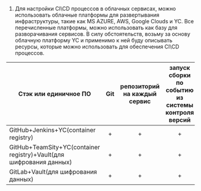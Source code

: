1. Для настройки CI\CD процессов в облачных сервисах, можно использовать облачные платформы для развертывания инфраструктуры, такие как MS AZURE, AWS, Google Clouds и YC. Все перечисленные платформы, можно использовать как базу для разворачивания сервисов. В силу обстоятельств, возьму за основу облачную платформу YC и применимо к ней буду описывать ресурсы, которые можно использовать для обеспечения CI\CD процессов.

| Стэк или единичное ПО | Git | репозиторий на каждый сервис | запуск сборки по событию из системы контроля версий | запуск сборки по кнопке с указанием параметров | возможность привязать настройки к каждой сборке | возможность создания шаблонов для различных конфигураций сборок | возможность безопасного хранения секретных данных (пароли, ключи доступа) | несколько конфигураций для сборки из одного репозитория | кастомные шаги при сборке | собственные докер-образы для сборки проектов | возможность развернуть агентов сборки на собственных серверах | возможность параллельного запуска нескольких сборок | возможность параллельного запуска тестов |
|-------------------------------------------------------------------|:-:|:-:|:-:|:-:|:-:|:-:|:-:|:-:|:-:|:-:|:-:|:-:|:-:|
|GitHub+Jenkins+YC(container registry)                              | + | + | + | + | + | + | + | + | + | + | + | + | + |
|GitHub+TeamSity+YC(container registry)+Vault(для шифрования данных)| + | + | + | + | + | + | + | + | + | + | + | + | + |
|GitLab+Vault(для шифрования данных)                                | + | + | + | + | + | + | + | + | + | + | + | + | + |
